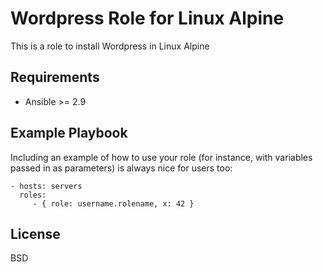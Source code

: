 Wordpress Role for Linux Alpine
=========

This is a role to install Wordpress in Linux Alpine

Requirements
------------

* Ansible >= 2.9


Example Playbook
----------------

Including an example of how to use your role (for instance, with variables passed in as parameters) is always nice for users too:

    - hosts: servers
      roles:
         - { role: username.rolename, x: 42 }

License
-------

BSD
